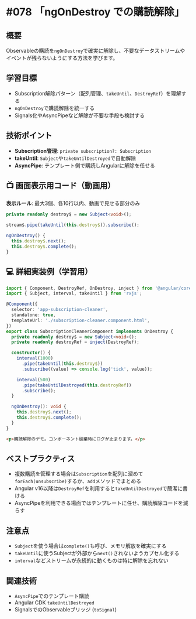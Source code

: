 # #078 「ngOnDestroy での購読解除」

## 概要
Observableの購読を`ngOnDestroy`で確実に解除し、不要なデータストリームやイベントが残らないようにする方法を学びます。

## 学習目標
- Subscription解除パターン（配列管理、`takeUntil`、`DestroyRef`）を理解する
- `ngOnDestroy`で購読解除を統一する
- Signals化やAsyncPipeなど解除が不要な手段も検討する

## 技術ポイント
- **Subscription管理**: `private subscription?: Subscription`
- **takeUntil**: `Subject`や`takeUntilDestroyed`で自動解除
- **AsyncPipe**: テンプレート側で購読しAngularに解除を任せる

## 📺 画面表示用コード（動画用）
**表示ルール**: 最大3個、各10行以内、動画で見せる部分のみ

```typescript
private readonly destroy$ = new Subject<void>();
```

```typescript
stream$.pipe(takeUntil(this.destroy$)).subscribe();
```

```typescript
ngOnDestroy() {
  this.destroy$.next();
  this.destroy$.complete();
}
```

## 💻 詳細実装例（学習用）
```typescript
import { Component, DestroyRef, OnDestroy, inject } from '@angular/core';
import { Subject, interval, takeUntil } from 'rxjs';

@Component({
  selector: 'app-subscription-cleaner',
  standalone: true,
  templateUrl: './subscription-cleaner.component.html',
})
export class SubscriptionCleanerComponent implements OnDestroy {
  private readonly destroy$ = new Subject<void>();
  private readonly destroyRef = inject(DestroyRef);

  constructor() {
    interval(1000)
      .pipe(takeUntil(this.destroy$))
      .subscribe((value) => console.log('tick', value));

    interval(500)
      .pipe(takeUntilDestroyed(this.destroyRef))
      .subscribe();
  }

  ngOnDestroy(): void {
    this.destroy$.next();
    this.destroy$.complete();
  }
}
```

```html
<p>購読解除のデモ。コンポーネント破棄時にログが止まります。</p>
```

## ベストプラクティス
- 複数購読を管理する場合は`Subscription`を配列に溜めて`forEach(unsubscribe)`するか、`add`メソッドでまとめる
- Angular v16以降は`DestroyRef`を利用すると`takeUntilDestroyed`で簡潔に書ける
- AsyncPipeを利用できる場面ではテンプレートに任せ、購読解除コードを減らす

## 注意点
- `Subject`を使う場合は`complete()`も呼び、メモリ解放を確実にする
- `takeUntil`に使うSubjectが外部から`next()`されないようカプセル化する
- `interval`などストリームが永続的に動くものは特に解除を忘れない

## 関連技術
- `AsyncPipe`でのテンプレート購読
- Angular CDK `takeUntilDestroyed`
- SignalsでのObservableブリッジ (`toSignal`)
